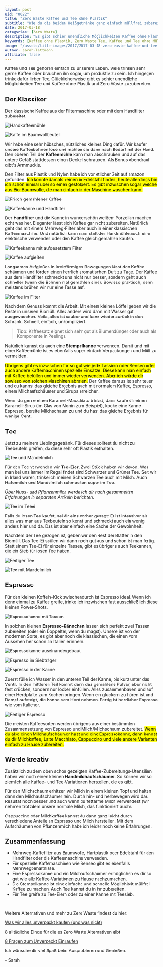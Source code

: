 ```yaml
---
layout: post
uid: "0022"
title: "Zero Waste Kaffee und Tee ohne Plastik"
subtitle: "Wie du die beiden Heißgetränke ganz einfach müllfrei zubereitest"
date: 2017-03-18
categories: [Zero Waste]
description: "Es gibt schier unendliche Möglichkeiten Kaffee ohne Plastik und müllfrei zuzubereiten. Dazu gibt es unendlich viele Zero Waste Alternativen."
keywords: [Kaffee ohne Plastik, Zero Waste Tee, Kaffee und Tee ohne Müll]
image: "/assets/title-images/2017/2017-03-18-zero-waste-kaffee-und-tee-ohne-muell.jpg"
author: sarah-lettmann
affiliate: false
---
```

Kaffee und Tee gehören einfach zu unserem Leben. Viele trinken sehr gerne Kaffee oder brauchen ihn sogar, um produktiv zu sein. Ich hingegen trinke dafür lieber Tee. Glücklicherweise gibt es schier unendliche Möglichkeiten Tee und Kaffee ohne Plastik und Zero Waste zuzubereiten.

## Der Klassiker
Der klassische Kaffee aus der Filtermaschine oder mit dem Handfilter zubereitet.

![Handkaffeemühle](/assets/inpost-images/2017/2017-03-18-kaffeemuehle.jpg "© {{ site.title }}")

![Kaffe im Baumwollbeutel](/assets/inpost-images/2017/2017-03-18-kaffee-im-baumwoll-beutel.jpg "© {{ site.title }}")

Wir habe eine sehr hübsches, nützliches kleines Ding dafür. Wir kaufen unsere Kaffeebohnen lose und mahlen sie dann nach Bedarf mit der Hand. Den oberen Teil der **Kaffeemühle** kann man abschrauben und auf das untere Gefäß stattdessen einen Deckel schrauben. Als Bonus obendrauf gibt's Armmuckis.

Den Filter aus Plastik und Nylon habe ich vor etlicher Zeit auf amazon gefunden. <mark>Ich konnte damals keinen in Edelstahl finden, heute allerdings bin ich schon einmal über so einen gestolpert. Es gibt inzwischen sogar welche aus Bio-Baumwolle, die man einfach in der Maschine waschen kann.</mark>

![Frisch gemahlener Kaffee](/assets/inpost-images/2017/2017-03-18-frisch-gemahlener-kaffee.jpg "© {{ site.title }}")

![Kaffeekanne und Handfilter](/assets/inpost-images/2017/2017-03-18-kaffeekanne-und-handfilter.jpg "© {{ site.title }}")

Der **Handfilter** und die Kanne in wunderschön weißem Porzellan machen echt was her. Eleganter lässt sich Kaffee gar nicht zubereiten. Natürlich geht das mit einem Mehrweg-Filter aber auch in einer klassischen Kaffeemaschine. Und natürlich kann man statt der Handmühle auch eine elektrische verwenden oder den Kaffee gleich gemahlen kaufen.

![Kaffeekanne mit aufgesetztem Filter](/assets/inpost-images/2017/2017-03-18-kaffeekanne-mit-filter.jpg "© {{ site.title }}")

![Kaffee aufgießen](/assets/inpost-images/2017/2017-03-18-kaffee-aufgiessen.jpg "© {{ site.title }}")

Langsames Aufgießen in kreisförmigen Bewegungen lässt den Kaffee schäumen und fördert einen herrlich aromatischen Duft zu Tage. Der Kaffee aus dem Handfilter schmeckt uns nicht nur besser, sondern geht auch schneller (wenn die Bohnen mal gemahlen sind). Sowieso praktisch, denn meistens brühen wir nur eine Tasse auf.

![Kaffee im Filter](/assets/inpost-images/2017/2017-03-18-kaffee-im-filter.jpg "© {{ site.title }}")

Nach dem Genuss kommt die Arbeit. Mit einem kleinen Löffel geben wir die Reste in unseren Biomüll. Alles andere wird dann mit Wasser gut ausgewaschen. Voila, alles ist sauber und kann wieder zurück in den Schrank. Schnell, einfach, unkompliziert.

> Tipp: Kaffeesatz eignet sich sehr gut als Blumendünger oder auch als Komponente in Peelings.

Natürlich kannst du auch eine **Stempelkanne** verwenden. Damit und mit einer Kaffeemühle ist es ebenfalls super einfach Verpackungen und Müll zu vermeiden.

<mark>Übrigens gibt es inzwischen für so gut wie jede Tassimo oder Senseo oder auch andere Kaffemaschinen spezielle Einsätze. Diese kann man einfach mit Kaffee befüllen und immer wieder verwenden. Aber ich würde dir sowieso von solchen Maschinen abraten.</mark> Der Kaffee daraus ist sehr teuer und du kannst das gleiche Ergebnis auch mit normalem Kaffee, Espresso, einem Milchaufschäumer und Sirups erreichen.

Wenn du gerne einen Karamell-Macchiato trinkst, dann kaufe dir einen Karamell-Sirup (im Glas von Monin zum Beispiel), koche eine Kanne Espresso, bereite Milchschaum zu und du hast das gleiche Ergebnis für wenige Cent.

## Tee
Jetzt zu meinem Lieblingsgetränk. Für dieses solltest du nicht zu Teebeuteln greifen, da diese sehr oft Plastik enthalten.

![Tee und Mandelmilch](/assets/inpost-images/2017/2017-03-18-tee-und-mandelmilch.jpg "© {{ site.title }}")

Für den Tee verwenden wir **Tee-Eier**. Zwei Stück haben wir davon. Was man bei uns immer im Regal findet sind Schwarzer und Grüner Tee. Seit wir in Irland waren, trinke ich meinen Schwarzen Tee auch mit Milch. Auch Hafermilch und Mandelmilch schmecken super im Tee.

_Über Nuss- und Pflanzenmilch werde ich dir nach gesammelten Erfahrungen in separaten Artikeln berichten._

![Tee im Teeei](/assets/inpost-images/2017/2017-03-18-tee-im-teeei.jpg "© {{ site.title }}")

Falls du losen Tee kaufst, sei dir eins vorher gesagt: Er ist intensiver als alles was man aus Teebeuteln so kennt und schmeckt auch ein wenig anders hier und da. Das ist aber einfach eine Sache der Gewohnheit.

Nachdem der Tee gezogen ist, geben wir den Rest der Blätter in den Biomüll. Das Tee-Ei spülen wir dann noch gut aus und schon ist man fertig. Statt einem Tee-Ei für einzelne Tassen, gibt es übrigens auch Teekannen, die ein Sieb für losen Tee haben.

![Fertiger Tee](/assets/inpost-images/2017/2017-03-18-fertiger-tee.jpg "© {{ site.title }}")

![Tee mit Mandelmilch](/assets/inpost-images/2017/2017-03-18-tee-mit-mandelmilch.jpg "© {{ site.title }}")

## Espresso
Für den kleinen Koffein-Kick zwischendurch ist Espresso ideal. Wenn ich denn einmal zu Kaffee greife, trinke ich inzwischen fast ausschließlich diese kleinen Power-Shots.

![Espressokanne mit Tassen](/assets/inpost-images/2017/2017-03-18-espressokanne-mit-tasse.jpg "© {{ site.title }}")

In solchen kleinen **Espresso-Kännchen** lassen sich perfekt zwei Tassen zubereiten (oder ein Doppelter, wenn du magst). Unsere ist von der modernen Sorte, es gibt aber noch die klassischen, die einen vom Aussehen her schon an Italien erinnern.

![Espressokanne auseinandergebaut](/assets/inpost-images/2017/2017-03-18-espressokanne-auseinandergebaut.jpg "© {{ site.title }}")

![Espresso im Siebträger](/assets/inpost-images/2017/2017-03-18-espresso-im-siebtraeger.jpg "© {{ site.title }}")

![Espresso in der Kanne](/assets/inpost-images/2017/2017-03-18-espresso-in-der-kanne.jpg "© {{ site.title }}")

Zuerst fülle ich Wasser in den unteren Teil der Kanne, bis kurz unter das Ventil. In den mittleren Teil kommt dann das gemahlene Pulver, aber nicht fest drücken, sondern nur locker einfüllen. Alles zusammenbauen und auf einer Herdplatte zum Kochen bringen. Wenn ein gluckern zu hören ist und Dampf aufsteigt, die Kanne vom Herd nehmen. Fertig ist herrlicher Espresso wie vom Italiener.

![Fertiger Espresso](/assets/inpost-images/2017/2017-03-18-fertiger-espresso.jpg "© {{ site.title }}")

Die meisten Kaffeesorten werden übrigens aus einer bestimmten Zusammensetzung von Espresso und Milch/Milchschaum zubereitet. <mark>Wenn du also einen Milchaufschäumer hast und eine Espressokanne, dann kannst du dir Milchkaffee, Latte Macchiato, Cappuccino und viele andere Varianten einfach zu Hause zubereiten.</mark>

## Werde kreativ
Zusätzlich zu dem oben schon gezeigten Kaffee-Zubereitungs-Utensilien haben wir noch einen kleinen **Handmilchaufschäumer**. So können wir so ziemlich alle Kaffee- und Tee-Variationen herstellen, die es gibt.

Für den Milchschaum erhitzen wir Milch in einem kleinen Topf und halten dann den Milchaufschäumer rein. Durch hin- und herbewegen wird das Resultat noch besser und auch wenn du fettarme Milch verwendest (wir nehmen trotzdem unsere normale Milch, das funktioniert auch).

Cappuccino oder Milchkaffee kannst du dann ganz leicht durch verschiedene Anteile an Espresso und Milch herstellen. Mit dem Aufschäumen von Pflanzenmilch habe ich leider noch keine Erfahrungen.

## Zusammenfassung
- Mehrweg-Kaffefilter aus Baumwolle, Hartplastik oder Edelstahl für den Handfilter oder die Kaffeemaschine verwenden.
- Für spezielle Kaffemaschinen wie Senseo gibt es ebenfalls Mehrwegbehältnisse.
- Eine Espressokanne und ein Milchaufschäumer ermöglichen es dir so gut wie alle Kaffee-Variationen zu Hause nachzumachen.
- Die Stempelkanne ist eine einfache und schnelle Möglichkeit müllfrei Kaffee zu machen. Auch Tee kannst du in ihr zubereiten.
- Für Tee greife zu Tee-Eiern oder zu einer Kanne mit Teesieb.

&nbsp;

Weitere Alternativen und mehr zu Zero Waste findest du hier:

[Was wir alles unverpackt kaufen (und was nicht)](/blog/was-wir-alles-unverpackt-kaufen-und-was-nicht/)

[8 alltägliche Dinge für die es Zero Waste Alternativen gibt](/blog/8-alltaegliche-dinge-fuer-die-es-zero-waste-alternativen-gibt/)

[8 Fragen zum Unverpackt Einkaufen](/blog/8-fragen-zum-unverpackt-einkaufen/)

Ich wünsche dir viel Spaß beim Ausprobieren und Genießen.

\- Sarah
